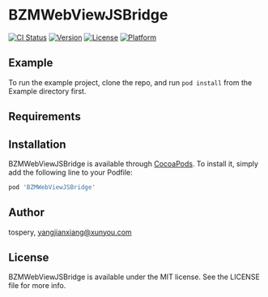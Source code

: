 # BZMWebViewJSBridge

[![CI Status](https://img.shields.io/travis/tospery/BZMWebViewJSBridge.svg?style=flat)](https://travis-ci.org/tospery/BZMWebViewJSBridge)
[![Version](https://img.shields.io/cocoapods/v/BZMWebViewJSBridge.svg?style=flat)](https://cocoapods.org/pods/BZMWebViewJSBridge)
[![License](https://img.shields.io/cocoapods/l/BZMWebViewJSBridge.svg?style=flat)](https://cocoapods.org/pods/BZMWebViewJSBridge)
[![Platform](https://img.shields.io/cocoapods/p/BZMWebViewJSBridge.svg?style=flat)](https://cocoapods.org/pods/BZMWebViewJSBridge)

## Example

To run the example project, clone the repo, and run `pod install` from the Example directory first.

## Requirements

## Installation

BZMWebViewJSBridge is available through [CocoaPods](https://cocoapods.org). To install
it, simply add the following line to your Podfile:

```ruby
pod 'BZMWebViewJSBridge'
```

## Author

tospery, yangjianxiang@xunyou.com

## License

BZMWebViewJSBridge is available under the MIT license. See the LICENSE file for more info.
